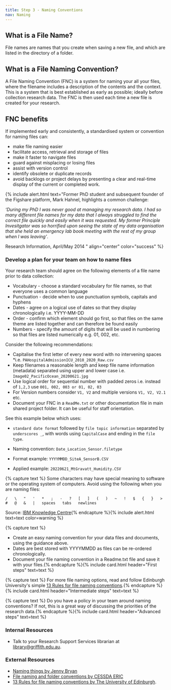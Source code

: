 ```yaml
---
title: Step 3 - Naming Conventions
nav: Naming
---
```


## What is a File Name? 
File names are names that you create when saving a new file, and which are listed in the directory of a folder. 

## What is a File Naming Convention?

A File Naming Convention (FNC) is a system for naming your all your files, where the filename includes a description of the contents and the context. This is a system that is best established as early as possible; ideally before collection research data. The FNC is then used each time a new file is created for your research.

## FNC benefits

If implemented early and consistently, a standardised system or convention for naming files can:
- make file naming easier
- facilitate access, retrieval and storage of files
- make it faster to navigate files 
- guard against misplacing or losing files
- assist with version control
- identify obsolete or duplicate records
- avoid backlogs or project delays by presenting a clear and real-time display of the current or completed work.

{% include alert.html text="Former PhD student and subsequent founder of the Figshare platform, Mark Hahnel, highlights a common challenge: 

*‘During my PhD I was never good at managing my research data. I had so many different file names for my data that I always struggled to find the correct file quickly and easily when it was requested. My former Principle Invesitgator was so horrified upon seeing the state of my data organisation that she held an emergency lab book meeting with the rest of my group when l was leaving’*.  

Research Information, April/May 2014  " align="center" color="success" %}

### Develop a plan for your team on how to name files

Your research team should agree on the following elements of a file name prior to data collection:
* Vocabulary - choose a standard vocabulary for file names, so that everyone uses a common language
* Punctuation - decide when to use punctuation symbols, capitals and hyphens
* Dates - agree on a logical use of dates so that they display chronologically i.e. YYYY-MM-DD
* Order - confirm which element should go first, so that files on the same theme are listed together and can therefore be found easily
* Numbers - specify the amount of digits that will be used in numbering so that files are listed numerically e.g. 01, 002, etc.

Consider the following recommendations:

* Capitalise the first letter of every new word with no intervening spaces 
  *i.e. `PAHospitalAdmissionICU_2010_2020_Raw.csv`	
* Keep filenames a reasonable length and keep file name information (metadata) separated using upper and lower case 
    i.e.  `Image02_PacificOcean_20200621.jpg`
* Use logical order for sequential number with padded zeros
    i.e. instead of `1,2,3` use `001, 002, 003 or 01, 02, 03`
* For Version numbers consider  `V1, V2` and multiple versions `V1, V2, V2.1` etc.
* Document your FNC in a `ReadMe.txt` or other documentation file in main shared project folder. It can be useful for staff orientation.

See this example below which uses:

* `standard date format` followed by `file topic information` separated by `underscores _`, with words using `CapitalCase` and ending in the `file type`.

* Naming convention:  `Date_Location_Sensor.filetype`

* Format example:     `YYYYMMDD_SiteA_SensorB.CSV`

* Applied example:    `20220621_MtGravatt_Humidity.CSV`

{% capture text %}
Some characters may have special meaning to software or the operating system of computers. Avoid using the following when you are naming files:

`/   \   "   '   *   ;   -   ?   [   ]   (   )   ~   !   $   {   }   >   #   @   &   |   spaces   tabs   newlines`

Source: [IBM Knowledge Centre](https://www.ibm.com/support/knowledgecenter/en/ssw_aix_71/com.ibm.aix.osdevice/filename_conv.htm){% endcapture %}{% include alert.html text=text color=warning %}

{% capture text %}
* Create an easy naming convention for your data files and documents, using the guidance above.
* Dates are best stored with YYYYMMDD as files can be re-ordered chronologically.
* Document your file naming convention in a Readme.txt file and save it with your files.{% endcapture %}{% include card.html header="First steps" text=text %}

{% capture text %}
For more file naming options, read and follow Edinburgh University's simple [13 Rules for file naming conventions](https://www.ed.ac.uk/records-management/guidance/records/practical-guidance/naming-conventions).{% endcapture %}{% include card.html header="Intermediate steps" text=text %}

{% capture text %}
Do you have a policy in your team around naming conventions? If not, this is a great way of discussing the priorities of the research data.{% endcapture %}{% include card.html header="Advanced steps" text=text %}


### Internal Resources
* Talk to your Research Support Services librarian at [library@griffith.edu.au](library@griffith.edu.au).


### External Resources
* [Naming things by Jenny Bryan](https://speakerdeck.com/jennybc/how-to-name-files)
* [File naming and folder conventions by CESSDA ERIC](https://www.cessda.eu/Training/Training-Resources/Library/Data-Management-Expert-Guide/2.-Organise-Document/File-naming-and-folder-structure)
* [13 Rules for file naming conventions by The University of Edinburgh](https://www.ed.ac.uk/records-management/guidance/records/practical-guidance/naming-conventions).
